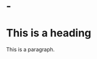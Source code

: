 # -<html>
   <head>
      <title>latihan1</title>
   </head>
   
<body>

<h1>This is a heading</h1>
<p>This is a paragraph.</p>

</body>
   
</html>
